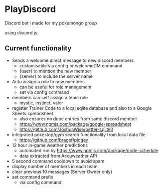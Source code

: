 # PlayDiscord

Discord bot i made for my pokemongo group

using discord.js

## Current functionality

 * Sends a welcome direct message to new discord members
   * customisable via config or welcomeDM command
   * {user} to mention the new member
   * {server} to include the server name
 * Auto assign a role to new members
   * can be useful for role management
   * set via config command
 * members can self assign a team role
   * mystic, instinct, valor
 * register Trainer Code to a local sqlite database and also to a Google Sheets spreadsheet
   * also ensures no dupe entries from same discord member
   * https://www.npmjs.com/package/google-spreadsheet
   * https://github.com/JoshuaWise/better-sqlite3
 * integrated pokestop/gym search functionality from local data file
   * https://github.com/bragef/pidgey 
 * 12 hour in-game weather predictions 
   * automated run by https://www.npmjs.com/package/node-schedule
   * data extracted from Accuweather API
 * 5 second command cooldown to avoid spam
 * display number of members in each team
 * clear previous 10 messages (Server Owner only)
 * set command prefix 
   * via config command
